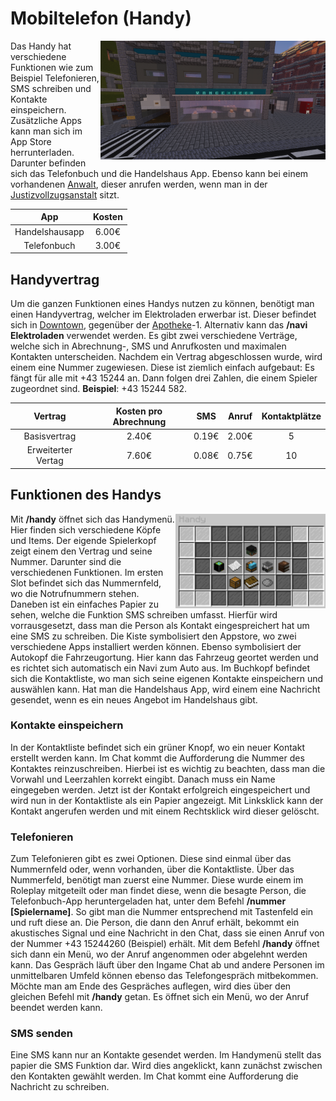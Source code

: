 # Mobiltelefon (Handy) 


<img align="right" width="360" eight="300" src="../../../assets/image/allgemein/Handyladen.png">


Das Handy hat verschiedene Funktionen wie zum Beispiel Telefonieren, SMS schreiben und Kontakte einspeichern. Zusätzliche Apps kann man sich im App Store herrunterladen. Darunter befinden sich das Telefonbuch und die Handelshaus App. Ebenso kann bei einem vorhandenen [Anwalt](../../pages/gebäude/anwaltskanzlei.md), dieser anrufen werden, wenn man in der [Justizvollzugsanstalt](../../pages/gebäude/jva.md) sitzt.

| App | Kosten |
|:-:|:-:|
| Handelshausapp | 6.00€ | 
| Telefonbuch | 3.00€ |

## Handyvertrag

Um die ganzen Funktionen eines Handys nutzen zu können, benötigt man einen Handyvertrag, welcher im Elektroladen erwerbar ist. Dieser befindet sich in [Downtown](../../pages/gebiete/downtown.md), gegenüber der [Apotheke](../../pages/biz/apotheke.md)-1. Alternativ kann das **/navi Elektroladen** verwendet werden. Es gibt zwei verschiedene Verträge, welche sich in Abrechnung-, SMS und Anrufkosten und maximalen Kontakten unterscheiden. Nachdem ein Vertrag abgeschlossen wurde, wird einem eine Nummer zugewiesen. Diese ist ziemlich einfach aufgebaut: Es fängt für alle mit +43 15244 an. Dann folgen drei Zahlen, die einem Spieler zugeordnet sind. **Beispiel**: +43 15244 582.

| Vertrag | Kosten pro Abrechnung | SMS | Anruf | Kontaktplätze
|:-:|:-:|:-:|:-:|:-:|
| Basisvertrag | 2.40€ | 0.19€ | 2.00€ | 5 |
| Erweiterter Vertag | 7.60€ | 0.08€ | 0.75€ | 10 |


## Funktionen des Handys


<img align="right" width="240" eight="200" src="../../../assets/image/allgemein/Handyinterface.png">


Mit **/handy** öffnet sich das Handymenü. Hier finden sich verschiedene Köpfe und Items. Der eigende Spielerkopf zeigt einem den Vertrag und seine Nummer. Darunter sind die verschiedenen Funktionen. Im ersten Slot befindet sich das Nummernfeld, wo die Notrufnummern stehen. Daneben ist ein einfaches Papier zu sehen, welche die Funktion SMS schreiben umfasst. Hierfür wird vorrausgesetzt, dass man die Person als Kontakt eingespreichert hat um eine SMS zu schreiben. Die Kiste symbolisiert den Appstore, wo zwei verschiedene Apps installiert werden können. Ebenso symbolisiert der Autokopf die Fahrzeugortung. Hier kann das Fahrzeug geortet werden und es richtet sich automatisch ein Navi zum Auto aus. Im Buchkopf befindet sich die Kontaktliste, wo man sich seine eigenen Kontakte einspeichern und auswählen kann. Hat man die Handelshaus App, wird einem eine Nachricht gesendet, wenn es ein neues Angebot im Handelshaus gibt.

### Kontakte einspeichern

In der Kontaktliste befindet sich ein grüner Knopf, wo ein neuer Kontakt erstellt werden kann. Im Chat kommt die Aufforderung die Nummer des Kontaktes reinzuschreiben. Hierbei ist es wichtig zu beachten, dass man die Vorwahl und Leerzahlen korrekt eingibt. Danach muss ein Name eingegeben werden. Jetzt ist der Kontakt erfolgreich eingespeichert und wird nun in der Kontaktliste als ein Papier angezeigt. Mit Linksklick kann der Kontakt angerufen werden und mit einem Rechtsklick wird dieser gelöscht.

### Telefonieren 

Zum Telefonieren gibt es zwei Optionen. Diese sind einmal über das Nummernfeld oder, wenn vorhanden, über die Kontaktliste. Über das Nummerfeld, benötigt man zuerst eine Nummer. Diese wurde einem im Roleplay mitgeteilt oder man findet diese, wenn die besagte Person, die Telefonbuch-App heruntergeladen hat, unter dem Befehl **/nummer [Spielername]**. So gibt man die Nummer entsprechend mit Tastenfeld ein und ruft diese an. Die Person, die dann den Anruf erhält, bekommt ein akustisches Signal und eine Nachricht in den Chat, dass sie einen Anruf von der Nummer +43 15244260 (Beispiel) erhält. Mit dem Befehl **/handy** öffnet sich dann ein Menü, wo der Anruf angenommen oder abgelehnt werden kann. Das Gespräch läuft über den Ingame Chat ab und andere Personen im unmittelbaren Umfeld können ebenso das Telefongespräch mitbekommen. Möchte man am Ende des Gespräches auflegen, wird dies über den gleichen Befehl mit **/handy** getan. Es öffnet sich ein Menü, wo der Anruf beendet werden kann. 

### SMS senden 

Eine SMS kann nur an Kontakte gesendet werden. Im Handymenü stellt das papier die SMS Funktion dar. Wird dies angeklickt, kann zunächst zwischen den Kontakten gewählt werden. Im Chat kommt eine Aufforderung die Nachricht zu schreiben.


